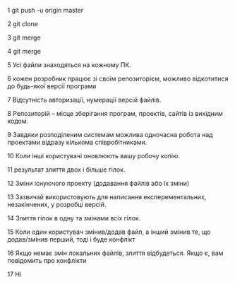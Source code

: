 1 git push -u origin master

2 git clone

3 git merge

4 git merge

5 Усі файли знаходяться на кожному ПК.

6 кожен розробник працює зі своїм репозиторієм, можливо відкотитися до будь-якої версії програми

7 Відсутність авторизації, нумерації версій файлів.

8 Репозиторій – місце зберігання програм, проектів, сайтів із вихідним кодом.

9 Завдяки розподіленим системам можлива одночасна робота над проектами відразу кількома співробітниками.

10 Коли інші користувачі оновлюють вашу робочу копію.

11 результат злиття двох і більше гілок.

12 Зміни існуючого проекту (додавання файлів або їх зміни)

13 Зазвичай використовують для написання експерементальних, незакінчених, у розробці версій.

14 Злиття гілок в одну та змінами всіх гілок.

15 Коли один користувач змінив/додав файл, а інший змінив те, що додав/змінив перший, тоді і буде конфлікт

16 Якщо немає змін локальних файлів, злиття відбудеться. Якщо є, вам повідомить про конфлікти

17 Ні
